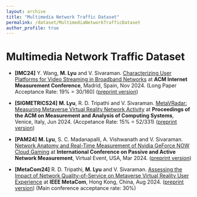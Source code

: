 ```yaml
---
layout: archive
title: "Multimedia Network Traffic Dataset"
permalink: /dataset/MultimediaNetworkTrafficDataset
author_profile: true
---
```



Multimedia Network Traffic Dataset
======
* **[IMC24]** Y. Wang, **M. Lyu** and V. Sivaraman. [Characterizing User Platforms for Video Streaming in Broadband Networks](https://dl.acm.org/doi/10.1145/3646547.3688435) at **ACM Internet Measurement Conference**, Madrid, Spain, Nov 2024. (Long Paper Acceptance Rate: 19% = 30/160) ([preprint version](https://arxiv.org/pdf/2408.16995)) 

* **[SIGMETRICS24]** **M. Lyu**, R. D. Tripathi and V. Sivaraman. [MetaVRadar: Measuring Metaverse Virtual Reality Network Activity](https://dl.acm.org/doi/10.1145/3626786) at **Proceedings of the ACM on Measurement and Analysis of Computing Systems**, Venice, Italy, Jun 2024. (Accpetance Rate: 15% = 52/331) ([preprint version](https://arxiv.org/pdf/2402.08286.pdf))


* **[PAM24]** **M. Lyu**, S. C. Madanapalli, A. Vishwanath and V. Sivaraman. [Network Anatomy and Real-Time Measurement of Nvidia GeForce NOW Cloud Gaming](https://link.springer.com/chapter/10.1007/978-3-031-56249-5_3) at **International Conference on Passive and Active Network Measurement**, Virtual Event, USA, Mar 2024. ([preprint version](https://arxiv.org/pdf/2401.06366.pdf))


* **[MetaCom24]** R. D. Tripathi, **M. Lyu** and V. Sivaraman. [Assessing the Impact of Network Quality-of-Service on Metaverse Virtual Reality User Experience](https://ieeexplore.ieee.org/document/10740019) at **IEEE MetaCom**, Hong Kong, China, Aug 2024. ([preprint version](https://arxiv.org/pdf/2407.10423)) (Main conference acceptance rate: 30%)







